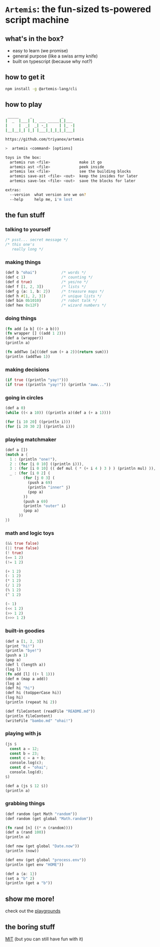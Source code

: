 # `Artemis`: the fun-sized ts-powered script machine

## what's in the box?
- easy to learn (we promise)
- general purpose (like a swiss army knife)
- built on typescript (because why not?)

## how to get it
```bash
npm install -g @artemis-lang/cli
```

## how to play

```bash
 _____     _             _
|  _  |___| |_ ___ _____|_|___
|     |  _|  _| -_|     | |_ -|
|__|__|_| |_| |___|_|_|_|_|___|

https://github.com/triyanox/artemis

>  artemis <command> [options]

toys in the box:
  artemis run <file>             make it go
  artemis ast <file>             peek inside
  artemis lex <file>             see the building blocks
  artemis save-ast <file> <out>  keep the insides for later
  artemis save-lex <file> <out>  save the blocks for later

extras:
  --version  what version are we on?
  --help     help me, i'm lost
```

## the fun stuff

### talking to yourself
```rs
/* psst... secret message */
/* this one's
   really long */
```

### making things
```rs
(def b "ohai")           /* words */
(def c 1)                /* counting */
(def d true)             /* yes/no */
(def f [1, 2, 3])        /* lists */
(def g {a: 1, b: 2})     /* treasure maps */
(def h #[1, 2, 3])       /* unique lists */
(def bin 0b1010)         /* robot talk */
(def hex 0x12F)          /* wizard numbers */
```

### doing things
```rs
(fn add [a b] ((+ a b)))
(fn wrapper [] ((add 1 2)))
(def a (wrapper))
(println a)

(fn addTwo [a]((def sum (+ a 2))(return sum)))
(println (addTwo 1))
```

### making decisions
```rs
(if true ((println "yay!"))) 
(if true ((println "yay!")) (println "aww..."))
```

### going in circles
```rs
(def a 0)
(while ((< a 10)) ((println a)(def a (+ a 1))))

(for [i 10 20] ((println i)))
(for [i 20 30 2] ((println i)))
```

### playing matchmaker
```rs
(def a [])
(match a {
  1 : (println "one!"),
  2 : (for [i 0 10] ((println i))),
  3 : (for [i 0 10] (( def mul ( * (+ i 4 ) 3 ) ) (println mul) )),
  _ : (for [i 0 2] (
        (for [j 0 3] (
          (push a 69)
          (println "inner" j)
          (pop a)
        ))
        (push a 69)
        (println "outer" i)
        (pop a)
      ))
})
```

### math and logic toys
```rs
(&& true false)
(|| true false)
(! true)
(== 1 2)
(!= 1 2)

(+ 1 2)
(- 1 2)
(* 1 2)
(/ 1 2)
(% 1 2)
(^ 1 2)

(~ 1)
(<< 1 2)
(>> 1 2)
(>>> 1 2)
```

### built-in goodies
```rs
(def a [1, 2, 3])
(print "hi!")
(println "bye!")
(push a 1)
(pop a)
(def l (length a))
(log l)
(fn add [l] ((+ l 1)))
(def m (map a add))
(log a)
(def hi "hi")
(def hi (toUpperCase hi))
(log hi)
(println (repeat hi 2))

(def fileContent (readFile "README.md"))
(println fileContent)
(writeFile "bambo.md" "ohai!")
```

### playing with js
```rs
(js $
  const a = 12;
  const b = 23;
  const c = a + b;
  console.log(c);
  const d = "ohai";
  console.log(d);
$)

(def a (js $ 12 $))
(println a)
```

### grabbing things
```rs
(def random (get Math "random"))
(def random (get global "Math.random"))

(fn rand [n] ((* n (random))))
(def a (rand 100))
(println a)

(def now (get global "Date.now"))
(println (now))

(def env (get global "process.env"))
(println (get env "HOME"))

(def a {a: 1})
(set a "b" 2)
(println (get a "b"))
```

## show me more!
check out the [playgrounds](https://github.com/triyanox/artemis/blob/main/examples/)

## the boring stuff
[MIT](https://github.com/triyanox/artemis/blob/main/LICENSE) (but you can still have fun with it)
